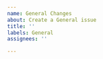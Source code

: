 ```yaml
---
name: General Changes
about: Create a General issue
title: ''
labels: General
assignees: ''

---
```



